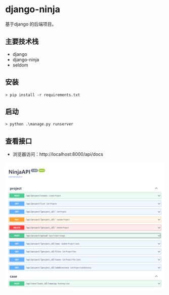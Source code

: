 # django-ninja
基于django 的后端项目。

## 主要技术栈
* django
* django-ninja
* seldom

## 安装

```shell
> pip install -r requirements.txt
```

## 启动

```shell
> python .\manage.py runserver
```

## 查看接口

* 浏览器访问：http://localhost:8000/api/docs

![](./api.png)

